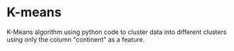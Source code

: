 # K-means
K-Means algorithm using python code to cluster data into different clusters using only the column "continent" as a feature.
